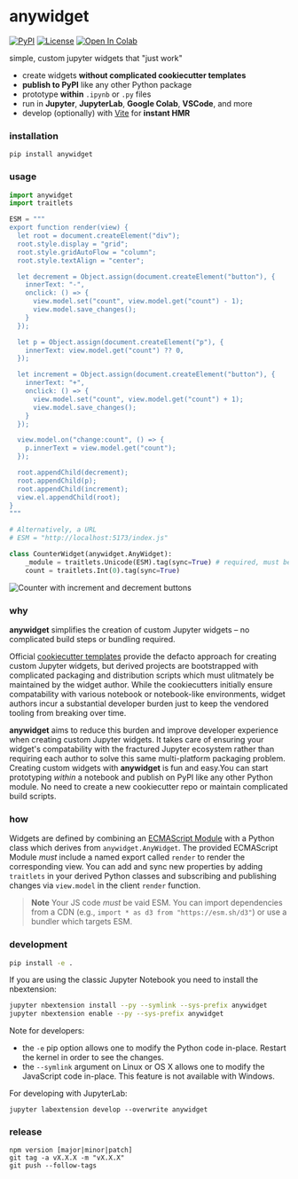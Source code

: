 # anywidget

[![PyPI](https://img.shields.io/pypi/v/anywidget.svg?color=green)](https://pypi.org/project/anywidget)
[![License](https://img.shields.io/pypi/l/anywidget.svg?color=green)](https://github.com/manzt/anywidget/raw/main/LICENSE)
[![Open In Colab](https://colab.research.google.com/assets/colab-badge.svg)](https://colab.research.google.com/github/manzt/anywidget/blob/main/examples/Counter.ipynb)

simple, custom jupyter widgets that "just work"

- create widgets **without complicated cookiecutter templates**
- **publish to PyPI** like any other Python package
- prototype **within** `.ipynb` or `.py` files
- run in **Jupyter**, **JupyterLab**, **Google Colab**, **VSCode**, and more
- develop (optionally) with [Vite](https://vitejs.dev/) for **instant HMR**

### installation

```
pip install anywidget
```

### usage

```python
import anywidget
import traitlets

ESM = """
export function render(view) {
  let root = document.createElement("div");
  root.style.display = "grid";
  root.style.gridAutoFlow = "column";
  root.style.textAlign = "center";

  let decrement = Object.assign(document.createElement("button"), {
    innerText: "-",
    onclick: () => {
      view.model.set("count", view.model.get("count") - 1);
      view.model.save_changes();
    }
  });

  let p = Object.assign(document.createElement("p"), {
    innerText: view.model.get("count") ?? 0,
  });

  let increment = Object.assign(document.createElement("button"), {
    innerText: "+",
    onclick: () => {
      view.model.set("count", view.model.get("count") + 1);
      view.model.save_changes();
    }
  });

  view.model.on("change:count", () => {
    p.innerText = view.model.get("count");
  });

  root.appendChild(decrement);
  root.appendChild(p);
  root.appendChild(increment);
  view.el.appendChild(root);
}
"""

# Alternatively, a URL
# ESM = "http://localhost:5173/index.js"

class CounterWidget(anywidget.AnyWidget):
    _module = traitlets.Unicode(ESM).tag(sync=True) # required, must be ESM
    count = traitlets.Int(0).tag(sync=True)
```

<img alt="Counter with increment and decrement buttons" src="https://user-images.githubusercontent.com/24403730/197911403-88843b90-d905-4877-8cb5-f55b193f2158.png">

### why

**anywidget** simplifies the creation of custom Jupyter widgets – no complicated
build steps or bundling required.

Official
[cookiecutter templates](https://github.com/jupyter-widgets/?q=cookiecutter&type=all&language=&sort=)
provide the defacto approach for creating custom Jupyter widgets, but derived
projects are bootstrapped with complicated packaging and distribution scripts
which must ulitmately be maintained by the widget author. While the
cookiecutters initially ensure compatability with various notebook or
notebook-like environments, widget authors incur a substantial developer burden
just to keep the vendored tooling from breaking over time.

**anywidget** aims to reduce this burden and improve developer experience when
creating custom Jupyter widgets. It takes care of ensuring your widget's
compatability with the fractured Jupyter ecosystem rather than requiring each
author to solve this same multi-platform packaging problem. Creating custom
widgets with **anywidget** is fun and easy.You can start prototyping _within_ a
notebook and publish on PyPI like any other Python module. No need to create a
new cookiecutter repo or maintain complicated build scripts.

### how

Widgets are defined by combining an
[ECMAScript Module](https://nodejs.org/api/esm.html) with a Python class which
derives from `anywidget.AnyWidget`. The provided ECMAScript Module _must_
include a named export called `render` to render the corresponding view. You can
add and sync new properties by adding `traitlets` in your derived Python classes
and subscribing and publishing changes via `view.model` in the client `render`
function.

> **Note** Your JS code _must_ be vaid ESM. You can import dependencies from a
> CDN (e.g., `import * as d3 from "https://esm.sh/d3"`) or use a bundler which
> targets ESM.

### development

```bash
pip install -e .
```

If you are using the classic Jupyter Notebook you need to install the
nbextension:

```bash
jupyter nbextension install --py --symlink --sys-prefix anywidget
jupyter nbextension enable --py --sys-prefix anywidget
```

Note for developers:

- the `-e` pip option allows one to modify the Python code in-place. Restart the
  kernel in order to see the changes.
- the `--symlink` argument on Linux or OS X allows one to modify the JavaScript
  code in-place. This feature is not available with Windows.

For developing with JupyterLab:

```
jupyter labextension develop --overwrite anywidget
```

### release

```
npm version [major|minor|patch]
git tag -a vX.X.X -m "vX.X.X"
git push --follow-tags
```
